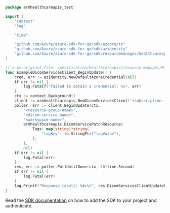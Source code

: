 ```go
package armhealthcareapis_test

import (
	"context"
	"log"

	"time"

	"github.com/Azure/azure-sdk-for-go/sdk/azcore/to"
	"github.com/Azure/azure-sdk-for-go/sdk/azidentity"
	"github.com/Azure/azure-sdk-for-go/sdk/resourcemanager/healthcareapis/armhealthcareapis"
)

// x-ms-original-file: specification/healthcareapis/resource-manager/Microsoft.HealthcareApis/preview/2021-06-01-preview/examples/dicomservices/DicomServices_Patch.json
func ExampleDicomServicesClient_BeginUpdate() {
	cred, err := azidentity.NewDefaultAzureCredential(nil)
	if err != nil {
		log.Fatalf("failed to obtain a credential: %v", err)
	}
	ctx := context.Background()
	client := armhealthcareapis.NewDicomServicesClient("<subscription-id>", cred, nil)
	poller, err := client.BeginUpdate(ctx,
		"<resource-group-name>",
		"<dicom-service-name>",
		"<workspace-name>",
		armhealthcareapis.DicomServicePatchResource{
			Tags: map[string]*string{
				"tagKey": to.StringPtr("tagValue"),
			},
		},
		nil)
	if err != nil {
		log.Fatal(err)
	}
	res, err := poller.PollUntilDone(ctx, 30*time.Second)
	if err != nil {
		log.Fatal(err)
	}
	log.Printf("Response result: %#v\n", res.DicomServicesClientUpdateResult)
}
```

Read the [SDK documentation](https://github.com/Azure/azure-sdk-for-go/blob/sdk%2Fresourcemanager%2Fhealthcareapis%2Farmhealthcareapis%2Fv0.2.1/sdk/resourcemanager/healthcareapis/armhealthcareapis/README.md) on how to add the SDK to your project and authenticate.
